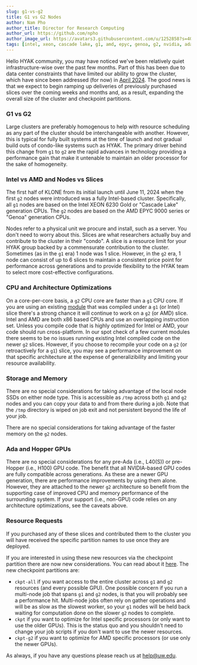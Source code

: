 ```yaml
---
slug: g1-vs-g2
title: G1 vs G2 Nodes
author: Nam Pho
author_title: Director for Research Computing
author_url: https://github.com/npho
author_image_url: https://avatars3.githubusercontent.com/u/1252858?s=400&v=4
tags: [intel, xeon, cascade lake, g1, amd, epyc, genoa, g2, nvidia, ada, l40, l40s]
---
```


Hello HYAK community, you may have noticed we've been relatively quiet infrastructure-wise over the past few months. Part of this has been due to data center constraints that have limited our ability to grow the cluster, which have since been addressed (for now) in [April 2024](/blog/2024-april-maintenance). The good news is that we expect to begin ramping up deliveries of previously purchased slices over the coming weeks and months and, as a result, expanding the overall size of the cluster and checkpoint partitions.

### G1 vs G2

Large clusters are preferably homogenous to help with resource scheduling as any part of the cluster should be interchangeable with another. However, this is typical for fully built systems at the time of launch and not gradual build outs of condo-like systems such as HYAK. The primary driver behind this change from `g1` to `g2` are the rapid advances in technology providing a performance gain that make it untenable to maintain an older processor for the sake of homogeneity.

### Intel vs AMD and Nodes vs Slices

The first half of KLONE from its initial launch until June 11, 2024 when the first `g2` nodes were introduced was a fully Intel-based cluster. Specifically, all `g1` nodes are based on the Intel XEON 6230 Gold or "Cascade Lake" generation CPUs. The `g2` nodes are based on the AMD EPYC 9000 series or "Genoa" generation CPUs. 

Nodes refer to a physical unit we procure and install, such as a server. You don't need to worry about this. Slices are what researchers actually buy and contribute to the cluster in their "condo". A slice is a resource limit for your HYAK group backed by a commensurate contribution to the cluster. Sometimes (as in the `g1` era) 1 node was 1 slice. However, in the `g2` era, 1 node can consist of up to 6 slices to maintain a consistent price point for performance across generations and to provide flexibility to the HYAK team to select more cost-effective configurations.

### CPU and Architecture Optimizations

On a core-per-core basis, a `g2` CPU core are faster than a `g1` CPU core. If you are using an existing [module](/docs/tools/modules) that was compiled under a `g1` (or Intel) slice there's a strong chance it will continue to work on a `g2` (or AMD) slice. Intel and AMD are both x86 based CPUs and use an overlapping instruction set. Unless you compile code that is highly optimized for Intel or AMD, your code should run cross-platform. In our spot check of a few current modules there seems to be no issues running existing Intel compiled code on the newer `g2` slices. However, if you choose to recompile your code on a `g2` (or retroactively for a `g1`) slice, you may see a performance improvement on that specific architecture at the expense of generalizibility and limiting your resource availability.

### Storage and Memory

There are no special considerations for taking advantage of the local node SSDs on either node type. This is accessible as `/tmp` across both `g1` and `g2` nodes and you can copy your data to and from there during a job. Note that the `/tmp` directory is wiped on job exit and not persistent beyond the life of your job.

There are no special considerations for taking advantage of the faster memory on the `g2` nodes.

### Ada and Hopper GPUs

There are no special considerations for any pre-Ada (i.e., L40(S)) or pre-Hopper (i.e., H100) GPU code. The benefit that all NVIDIA-based GPU codes are fully compatible across generations. As these are a newer GPU generation, there are performance improvements by using them alone. However, they are attached to the newer `g2` architecture so benefit from the supporting case of improved CPU and memory performance of the surrounding system. If your support (i.e., non-GPU) code relies on any architecture optimizations, see the caveats above.

### Resource Requests

If you purchased any of these slices and contributed them to the cluster you will have received the specific partition names to use once they are deployed. 

If you are interested in using these new resources via the checkpoint partition there are now new considerations. You can read about it [here](/docs/compute/checkpoint/#new-g2-nodes). The new checkpoint partitions are:

* `ckpt-all` if you want access to the entire cluster across `g1` and `g2` resources (and every possible GPU). One possible concern if you run a multi-node job that spans `g1` and `g2` nodes, is that you will probably see a performance hit. Multi-node jobs often rely on gather operations and will be as slow as the slowest worker, so your `g1` nodes will be held back waiting for computation done on the slower `g2` nodes to complete.
* `ckpt` if you want to optimize for Intel specific processors (or only want to use the older GPUs). This is the status quo and you shouldn't need to change your job scripts if you don't want to use the newer resources.
* `ckpt-g2` if you want to optimize for AMD specific processors (or use only the newer GPUs).

As always, if you have any questions please reach us at help@uw.edu.
